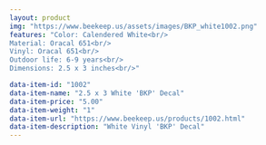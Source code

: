 ```yaml
---
layout: product
img: "https://www.beekeep.us/assets/images/BKP_white1002.png"
features: "Color: Calendered White<br/>
Material: Oracal 651<br/>
Vinyl: Oracal 651<br/>
Outdoor life: 6-9 years<br/>
Dimensions: 2.5 x 3 inches<br/>"

data-item-id: "1002"
data-item-name: "2.5 x 3 White 'BKP' Decal"
data-item-price: "5.00"
data-item-weight: "1"
data-item-url: "https://www.beekeep.us/products/1002.html"
data-item-description: "White Vinyl 'BKP' Decal"
---
```

